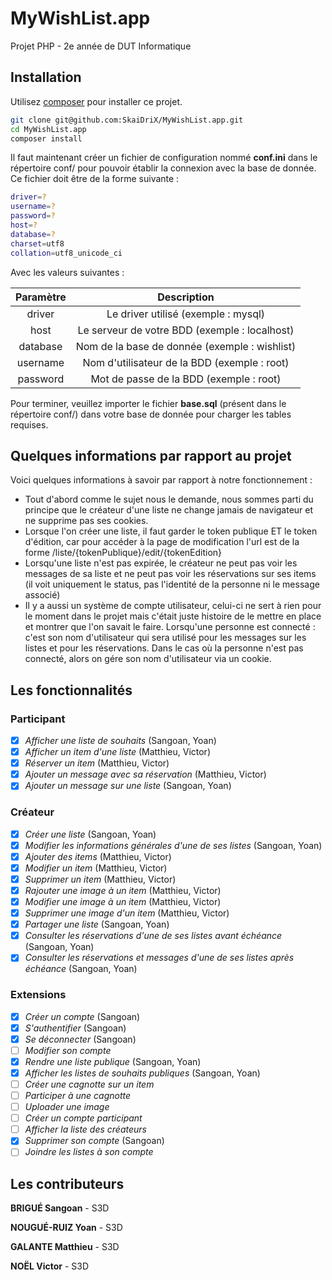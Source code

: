 # MyWishList.app
Projet PHP - 2e année de DUT Informatique

## Installation

Utilisez [composer](https://getcomposer.org/) pour installer ce projet.

```bash
git clone git@github.com:SkaiDriX/MyWishList.app.git
cd MyWishList.app
composer install
```
Il faut maintenant créer un fichier de configuration nommé **conf.ini** dans le répertoire conf/ pour pouvoir établir la connexion avec la base de donnée.
Ce fichier doit être de la forme suivante :

```bash
driver=?
username=?
password=?
host=?
database=?
charset=utf8
collation=utf8_unicode_ci
```

Avec les valeurs suivantes :

| Paramètre     | Description                                   |
| :------------:|:---------------------------------------------:|
| driver        | Le driver utilisé (exemple : mysql)           |
| host          | Le serveur de votre BDD (exemple : localhost) |
| database      | Nom de la base de donnée (exemple : wishlist) |
| username      | Nom d'utilisateur de la BDD (exemple : root)  |
| password      | Mot de passe de la BDD (exemple : root)       |

Pour terminer, veuillez importer le fichier **base.sql** (présent dans le répertoire conf/) dans votre base de donnée pour charger les tables requises.

## Quelques informations par rapport au projet

Voici quelques informations à savoir par rapport à notre fonctionnement :
- Tout d'abord comme le sujet nous le demande, nous sommes parti du principe que le créateur d'une liste ne change jamais de navigateur et ne supprime pas ses cookies.
- Lorsque l'on créer une liste, il faut garder le token publique ET le token d'édition, car pour accéder à la page de modification l'url est de la forme /liste/{tokenPublique}/edit/{tokenEdition}
- Lorsqu'une liste n'est pas expirée, le créateur ne peut pas voir les messages de sa liste et ne peut pas voir les réservations sur ses items (il voit uniquement le status, pas l'identité de la personne ni le message associé)
- Il y a aussi un système de compte utilisateur, celui-ci ne sert à rien pour le moment dans le projet mais c'était juste histoire de le mettre en place et montrer que l'on savait le faire. Lorsqu'une personne est connecté : c'est son nom d'utilisateur qui sera utilisé pour les messages sur les listes et pour les réservations. Dans le cas où la personne n'est pas connecté, alors on gére son nom d'utilisateur via un cookie.


## Les fonctionnalités

### Participant

- [X] *Afficher une liste de souhaits* (Sangoan, Yoan)
- [X] *Afficher un item d'une liste* (Matthieu, Victor)
- [X] *Réserver un item* (Matthieu, Victor)
- [X] *Ajouter un message avec sa réservation* (Matthieu, Victor)
- [X] *Ajouter un message sur une liste* (Sangoan, Yoan)

### Créateur
- [X] *Créer une liste* (Sangoan, Yoan)
- [X] *Modifier les informations générales d'une de ses listes* (Sangoan, Yoan)
- [X] *Ajouter des items* (Matthieu, Victor)
- [X] *Modifier un item*  (Matthieu, Victor)
- [X] *Supprimer un item* (Matthieu, Victor)
- [X] *Rajouter une image à un item* (Matthieu, Victor)
- [X] *Modifier une image à un item* (Matthieu, Victor)
- [X] *Supprimer une image d'un item* (Matthieu, Victor)
- [X] *Partager une liste* (Sangoan, Yoan)
- [X] *Consulter les réservations d'une de ses listes avant échéance* (Sangoan, Yoan)
- [X] *Consulter les réservations et messages d'une de ses listes après échéance* (Sangoan, Yoan)

### Extensions
- [X] *Créer un compte* (Sangoan) 
- [X] *S'authentifier* (Sangoan) 
- [X] *Se déconnecter* (Sangoan) 
- [ ] *Modifier son compte* 
- [X] *Rendre une liste publique* (Sangoan, Yoan)
- [X] *Afficher les listes de souhaits publiques* (Sangoan, Yoan)
- [ ] *Créer une cagnotte sur un item*
- [ ] *Participer à une cagnotte*
- [ ] *Uploader une image*
- [ ] *Créer un compte participant*
- [ ] *Afficher la liste des créateurs*
- [X] *Supprimer son compte* (Sangoan) 
- [ ] *Joindre les listes à son compte*

## Les contributeurs
**BRIGUÉ Sangoan** - S3D 

**NOUGUÉ-RUIZ Yoan** - S3D 

**GALANTE Matthieu** - S3D 

**NOËL Victor** - S3D 
